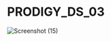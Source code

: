 # PRODIGY_DS_03

![Screenshot (15)](https://github.com/nuhaaquil/PRODIGY_DS_03/assets/80909090/f03fa3bf-0e27-43ad-b51c-fe00973640ac)
